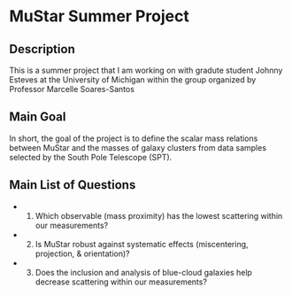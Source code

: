 # MuStar Summer Project 

## Description
This is a summer project that I am working on with gradute student Johnny Esteves 
at the University of Michigan within the group organized by Professor Marcelle Soares-Santos 
## Main Goal
In short, the goal of the project is to define the scalar mass relations between MuStar and the masses of galaxy clusters
from data samples selected by the South Pole Telescope (SPT).
## Main List of Questions
- 1. Which observable (mass proximity) has the lowest scattering within our measurements?
- 2. Is MuStar robust against systematic effects (miscentering, projection, & orientation)?
- 3. Does the inclusion and analysis of blue-cloud galaxies help decrease scattering within our measurements?
